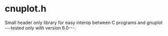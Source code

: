 # cnuplot.h

Small header only library for easy interop between C programs and gnuplot ---tested only with
version 6.0---.


